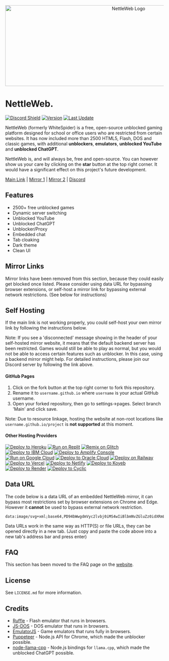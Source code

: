 <div align="center"><a href="https://nettleweb.com/" target="_blank" rel="noopener nofollow"><img src="https://nettleweb.com/res/logo.svg" width="768" height="256" draggable="false" alt="NettleWeb Logo" /></a></div>

# NettleWeb.
[![Discord Shield](https://img.shields.io/discord/998658232207814667?style=for-the-badge&logo=Discord&logoColor=%23ffffff&label=Discord&labelColor=%23303030&color=%23004080
)](https://discord.gg/djdH3kVd4v) [![Version](https://img.shields.io/github/manifest-json/v/nettleweb/nettleweb?style=for-the-badge&label=Version&labelColor=%23303030)](https://nettleweb.com/) [![Last Update](https://img.shields.io/github/last-commit/nettleweb/nettleweb?style=for-the-badge&label=Last%20Update&labelColor=%23303030&color=%23004080)](https://nettleweb.com/)

NettleWeb (formerly WhiteSpider) is a free, open-source unblocked gaming platform designed for school or office users who are restricted from certain websites. It has now included more than 2500 HTML5, Flash, DOS and classic games, with additional **unblockers**, **emulators**, **unblocked YouTube** and **unblocked ChatGPT**.

NettleWeb is, and will always be, free and open-source. You can however show us your care by clicking on the **star** button at the top right corner. It would have a significant effect on this project's future development. <br />

[Main Link](https://nettleweb.com/) | [Mirror 1](https://nettleweb.pages.dev/) | [Mirror 2](https://nettleweb.github.io) | [Discord](https://discord.gg/djdH3kVd4v)

## Features
- 2500+ free unblocked games
- Dynamic server switching
- Unblocked YouTube
- Unblocked ChatGPT
- Unblocker/Proxy
- Embedded chat
- Tab cloaking
- Dark theme
- Clean UI

## Mirror Links
Mirror links have been removed from this section, because they could easily get blocked once listed. Please consider using data URL for bypassing browser extensions, or self-host a mirror link for bypassing external network restrictions. (See below for instructions)

## Self Hosting
If the main link is not working properly, you could self-host your own mirror link by following the instructions below.

Note: If you see a 'disconnected' message showing in the header of your self-hosted mirror website, it means that the default backend server has been restricted. Games would still be able to play as normal, but you would not be able to access certain features such as unblocker. In this case, using a backend mirror might help. For detailed instructions, please join our Discord server by following the link above.

#### GitHub Pages
1. Click on the fork button at the top right corner to fork this repository.
2. Rename it to `username.github.io` where `username` is your actual GitHub username.
3. Open your forked repository, then go to settings->pages. Select branch 'Main' and click save.

Note: Due to resource linkage, hosting the website at non-root locations like `username.github.io/project` is **not supported** at this moment.

#### Other Hosting Providers
[![Deploy to Heroku](https://binbashbanana.github.io/deploy-buttons/buttons/remade/heroku.svg)](https://heroku.com/deploy/?template=https://github.com/nettleweb/nettleweb)
[![Run on Replit](https://binbashbanana.github.io/deploy-buttons/buttons/remade/replit.svg)](https://replit.com/github/nettleweb/nettleweb)
[![Remix on Glitch](https://binbashbanana.github.io/deploy-buttons/buttons/remade/glitch.svg)](https://glitch.com/edit/#!/import/github/nettleweb/nettleweb)
[![Deploy to IBM Cloud](https://binbashbanana.github.io/deploy-buttons/buttons/remade/ibmcloud.svg)](https://cloud.ibm.com/devops/setup/deploy?repository=https://github.com/nettleweb/nettleweb)
[![Deploy to Amplify Console](https://binbashbanana.github.io/deploy-buttons/buttons/remade/amplifyconsole.svg)](https://console.aws.amazon.com/amplify/home#/deploy?repo=https://github.com/nettleweb/nettleweb)
[![Run on Google Cloud](https://binbashbanana.github.io/deploy-buttons/buttons/remade/googlecloud.svg)](https://deploy.cloud.run/?git_repo=https://github.com/nettleweb/nettleweb)
[![Deploy to Oracle Cloud](https://binbashbanana.github.io/deploy-buttons/buttons/remade/oraclecloud.svg)](https://cloud.oracle.com/resourcemanager/stacks/create?zipUrl=https://github.com/nettleweb/nettleweb/archive/refs/heads/main.zip)
[![Deploy on Railway](https://binbashbanana.github.io/deploy-buttons/buttons/remade/railway.svg)](https://railway.app/new/template?template=https://github.com/nettleweb/nettleweb)
[![Deploy to Vercel](https://binbashbanana.github.io/deploy-buttons/buttons/remade/vercel.svg)](https://vercel.com/new/clone?repository-url=https://github.com/nettleweb/nettleweb)
[![Deploy to Netlify](https://binbashbanana.github.io/deploy-buttons/buttons/remade/netlify.svg)](https://app.netlify.com/start/deploy?repository=https://github.com/nettleweb/nettleweb)
[![Deploy to Koyeb](https://binbashbanana.github.io/deploy-buttons/buttons/remade/koyeb.svg)](https://app.koyeb.com/deploy?type=git&repository=github.com/nettleweb/nettleweb&branch=Main&name=nettleweb)
[![Deploy to Render](https://binbashbanana.github.io/deploy-buttons/buttons/remade/render.svg)](https://render.com/deploy?repo=https://github.com/nettleweb/nettleweb)
[![Deploy to Cyclic](https://binbashbanana.github.io/deploy-buttons/buttons/remade/cyclic.svg)](https://app.cyclic.sh/api/app/deploy/nettleweb/nettleweb)

## Data URL
The code below is a data URL of an embedded NettleWeb mirror, it can bypass most restrictions set by browser extensions on Chrome and Edge. However it **cannot** be used to bypass external network restriction.
```
data:image/svg+xml;base64,PD94bWwgdmVyc2lvbj0iMS4wIiBlbmNvZGluZz0idXRmLTgiID8+CjxzdmcgeG1sbnM9Imh0dHA6Ly93d3cudzMub3JnLzIwMDAvc3ZnIiB3aWR0aD0iMTI4MCIgaGVpZ2h0PSI3MjAiIHZpZXdCb3g9IjAgMCAxMjgwIDcyMCI+Cgk8dGl0bGU+R29vZ2xlPC90aXRsZT4KCTxmb3JlaWduT2JqZWN0IHg9IjAiIHk9IjAiIHdpZHRoPSIxMjgwIiBoZWlnaHQ9IjcyMCI+CgkJPGVtYmVkIHhtbG5zPSJodHRwOi8vd3d3LnczLm9yZy8xOTk5L3hodG1sIiBzcmM9Imh0dHBzOi8vbmV0dGxld2ViLmNvbS8iIHR5cGU9InRleHQvcGxhaW4iIHdpZHRoPSIxMjYwIiBoZWlnaHQ9IjcwMCIgLz4KCTwvZm9yZWlnbk9iamVjdD4KPC9zdmc+
```
Data URLs work in the same way as HTTP(S) or file URLs, they can be opened directly in a new tab. (Just copy and paste the code above into a new tab's address bar and press enter)

## FAQ
This section has been moved to the FAQ page on the [website](https://nettleweb.com/).

## License
See `LICENSE.md` for more information.

## Credits
- [Ruffle](https://github.com/ruffle-rs/ruffle) - Flash emulator that runs in browsers.
- [JS-DOS](https://github.com/caiiiycuk/js-dos) - DOS emulator that runs in browsers.
- [EmulatorJS](https://github.com/EmulatorJS/EmulatorJS) - Game emulators that runs fully in browsers.
- [Puppeteer](https://github.com/puppeteer/puppeteer) - Node.js API for Chrome, which made the unblocker possible.
- [node-llama-cpp](https://github.com/withcatai/node-llama-cpp) - Node.js bindings for `llama.cpp`, which made the unblocked ChatGPT possible.
